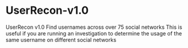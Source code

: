# UserRecon-v1.0
 UserRecon v1.0  Find usernames across over 75 social networks This is useful if you are running an investigation to determine the usage of the same username on different social networks
